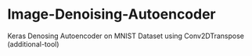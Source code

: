 # Image-Denoising-Autoencoder
Keras Denosing Autoencoder on MNIST Dataset using Conv2DTranspose (additional-tool)
